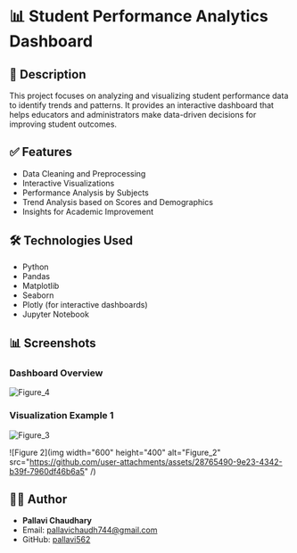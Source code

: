 
# 📊 Student Performance Analytics Dashboard

## 📌 Description
This project focuses on analyzing and visualizing student performance data to identify trends and patterns. It provides an interactive dashboard that helps educators and administrators make data-driven decisions for improving student outcomes.

## ✅ Features
- Data Cleaning and Preprocessing
- Interactive Visualizations
- Performance Analysis by Subjects
- Trend Analysis based on Scores and Demographics
- Insights for Academic Improvement

## 🛠 Technologies Used
- Python
- Pandas
- Matplotlib
- Seaborn
- Plotly (for interactive dashboards)
- Jupyter Notebook

## 📊 Screenshots

### Dashboard Overview
![Figure_4](https://github.com/user-attachments/assets/e4c83045-f84e-4b5a-b5d0-383fae3fb0a4)

### Visualization Example 1
![Figure_3](https://github.com/user-attachments/assets/aa7b1dfa-7df9-461f-8434-ef6b1966a26c)

![Figure 2](img width="600" height="400" alt="Figure_2" src="https://github.com/user-attachments/assets/28765490-9e23-4342-b39f-7960df46b6a5" /)


## 👩‍💻 Author
- **Pallavi Chaudhary**
- Email: pallavichaudh744@gmail.com
- GitHub: [pallavi562](https://github.com/pallavi562)

